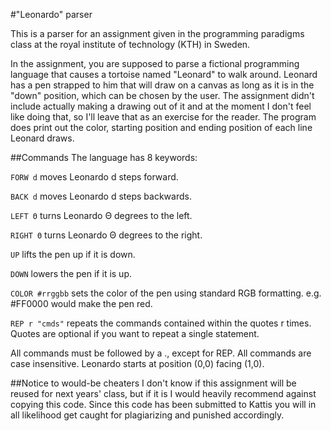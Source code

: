 #"Leonardo" parser

This is a parser for an assignment given in the programming paradigms class at the royal institute of technology (KTH) in Sweden.

In the assignment, you are supposed to parse a fictional programming language that causes a tortoise named "Leonard" to walk around. Leonard has a pen strapped to him that will draw on a canvas as long as it is in the "down" position, which can be chosen by the user. The assignment didn't include actually making a drawing out of it and at the moment I don't feel like doing that, so I'll leave that as an exercise for the reader. The program does print out the color, starting position and ending position of each line Leonard draws.

##Commands
The language has 8 keywords:

`FORW d` moves Leonardo d steps forward.

`BACK d` moves Leonardo d steps backwards.

`LEFT Θ` turns Leonardo Θ degrees to the left.

`RIGHT Θ` turns Leonardo Θ degrees to the right.

`UP` lifts the pen up if it is down.

`DOWN` lowers the pen if it is up.

`COLOR #rrggbb` sets the color of the pen using standard RGB formatting. e.g. #FF0000 would make the pen red.

`REP r "cmds"` repeats the commands contained within the quotes r times. Quotes are optional if you want to repeat a single statement.

All commands must be followed by a ., except for REP. All commands are case insensitive. Leonardo starts at position (0,0) facing (1,0).

##Notice to would-be cheaters
I don't know if this assignment will be reused for next years' class, but if it is I would heavily recommend against copying this code. Since this code has been submitted to Kattis you will in all likelihood get caught for plagiarizing and punished accordingly.
